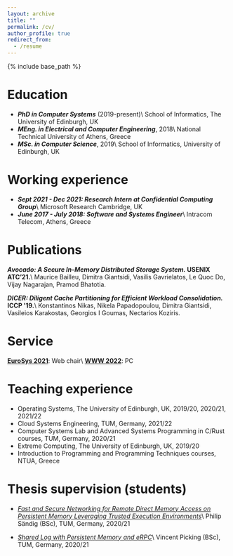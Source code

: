 ```yaml
---
layout: archive
title: ""
permalink: /cv/
author_profile: true
redirect_from:
  - /resume
---
```


{% include base_path %}


Education
======
* <strong>*PhD in Computer Systems*</strong> (2019-present)\\
    School of Informatics, The University of Edinburgh, UK
* <strong>*MEng. in Electrical and Computer Engineering*</strong>, 2018\\
    National Technical University of Athens, Greece
* <strong>*MSc. in Computer Science*</strong>, 2019\\
    School of Informatics, University of Edinburgh, UK

Working experience
======
* <strong>*Sept 2021 - Dec 2021: Research Intern at Confidential Computing Group*</strong>\\
    Microsoft Research Cambridge, UK
* <strong>*June 2017 - July 2018: Software and Systems Engineer*</strong>\\
    Intracom Telecom, Athens, Greece

Publications
======
<strong>*Avocado: A Secure In-Memory Distributed Storage System.* USENIX ATC’21.</strong>\\
Maurice Bailleu, Dimitra Giantsidi, Vasilis Gavrielatos, Le Quoc Do, Vijay Nagarajan, Pramod Bhatotia.

<strong>*DICER: Diligent Cache Partitioning for Efficient Workload Consolidation.* ICCP '19.</strong>\\
Konstantinos Nikas, Nikela Papadopoulou, Dimitra Giantsidi, Vasileios Karakostas, Georgios I Goumas, Nectarios Koziris.


Service
======
[<strong>EuroSys 2021</strong>](https://2021.eurosys.org/): Web chair\\
[<strong>WWW 2022</strong>](https://www2022.thewebconf.org/): PC



Teaching experience
======
* Operating Systems, The University of Edinburgh, UK, 2019/20, 2020/21, 2021/22
* Cloud Systems Engineering, TUM, Germany, 2021/22
* Computer Systems Lab and Advanced Systems Programming in C/Rust courses, TUM, Germany, 2020/21
* Extreme Computing, The University of Edinburgh, UK, 2019/20
* Introduction to Programming and Programming Techniques courses, NTUA, Greece

Thesis supervision (students)
======
* [*Fast and Secure Networking for Remote Direct Memory Access on Persistent Memory Leveraging Trusted Execution Environments*](https://dse.in.tum.de/wp-content/uploads/2022/01/BT_SaendigPhilip.pdf)\\
    Philip Sändig (BSc), TUM, Germany, 2020/21

* [*Shared Log with Persistent Memory and eRPC*](https://dse.in.tum.de/wp-content/uploads/2022/01/BA_Vincent-Picking.pdf)\\
    Vincent Picking (BSc), TUM, Germany, 2020/21
